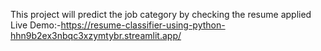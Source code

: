 This project will predict the job category by checking the resume applied
Live Demo:-https://resume-classifier-using-python-hhn9b2ex3nbqc3xzymtybr.streamlit.app/
